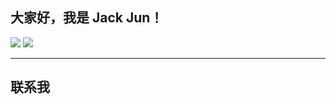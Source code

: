 <h2> 大家好，我是 Jack Jun！</h2>
<p>
  <img src="https://github-readme-stats.mrdulin.vercel.app/api?username=lxc777&show_icons=true&hide_border=true&hide=prs&theme=buefy">
  <img src="https://github-readme-stats.vercel.app/api/top-langs/?username=lxc777&layout=compact&hide_border=true&theme=buefy&show_icons=true">
</p>

***

<h2>联系我</h2>

<!--
**lxc777/LXC777** is a ✨ _special_ ✨ repository because its `README.md` (this file) appears on your GitHub profile.

Here are some ideas to get you started:

- 🔭 I’m currently working on ...
- 🌱 I’m currently learning ...
- 👯 I’m looking to collaborate on ...
- 🤔 I’m looking for help with ...
- 💬 Ask me about ...
- 📫 How to reach me: ...
- 😄 Pronouns: ...
- ⚡ Fun fact: ...
-->
